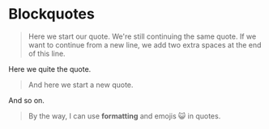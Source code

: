 # Blockquotes

> Here we start our quote.
> We're still continuing the same quote.
> If we want to continue from a new line,
we add two extra spaces at the end of this line.

Here we quite the quote.

> And here we start a new quote.

And so on.

> By the way, I can use **formatting**
> and emojis 😺 in quotes.
